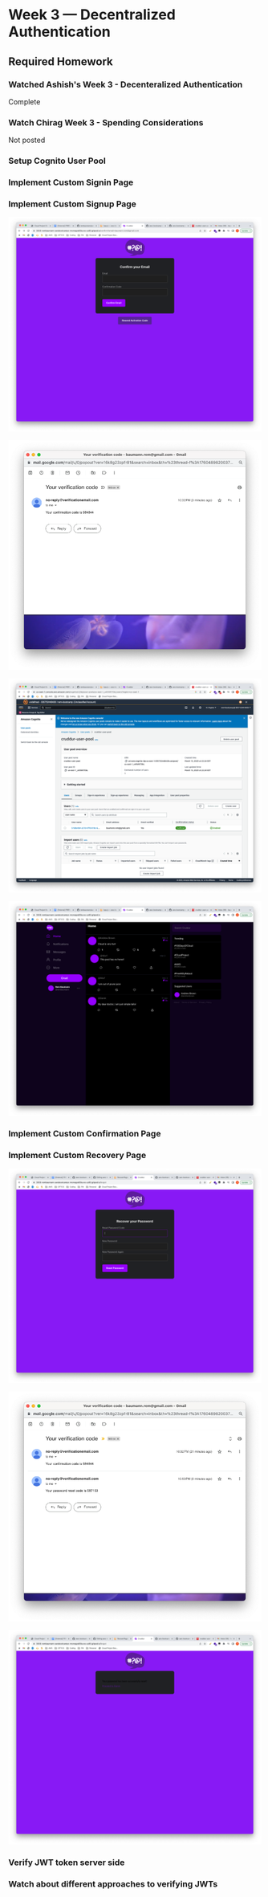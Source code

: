 # Week 3 — Decentralized Authentication

## Required Homework 

### Watched Ashish's Week 3 - Decenteralized Authentication	
Complete 
### Watch Chirag Week 3 - Spending Considerations
Not posted 

### Setup Cognito User Pool	
### Implement Custom Signin Page	
### Implement Custom Signup Page	

![Confirm email](https://github.com/rembaumann/aws-bootcamp-cruddur-2023/blob/98b3b487d0eb071767c87147d66a0822aebaa6c1/journal/images/Confirm%20Email.png)

![email confirmation](https://github.com/rembaumann/aws-bootcamp-cruddur-2023/blob/98b3b487d0eb071767c87147d66a0822aebaa6c1/journal/images/Email%20Confirmation.png)

![User in cognito](https://github.com/rembaumann/aws-bootcamp-cruddur-2023/blob/98b3b487d0eb071767c87147d66a0822aebaa6c1/journal/images/User%20in%20Cognito.png)

![Logged In](https://github.com/rembaumann/aws-bootcamp-cruddur-2023/blob/98b3b487d0eb071767c87147d66a0822aebaa6c1/journal/images/Logged%20In%20.png)

### Implement Custom Confirmation Page	
### Implement Custom Recovery Page	

![Recover Password](https://github.com/rembaumann/aws-bootcamp-cruddur-2023/blob/a246b58055b05c7933fded5fa7ddb16c9bec38f9/journal/images/Recover%20Password.png)

![New verification](https://github.com/rembaumann/aws-bootcamp-cruddur-2023/blob/a246b58055b05c7933fded5fa7ddb16c9bec38f9/journal/images/New%20Verification%20Code.png)

![Password reset](https://github.com/rembaumann/aws-bootcamp-cruddur-2023/blob/a246b58055b05c7933fded5fa7ddb16c9bec38f9/journal/images/Password%20Reset.png)


### Verify JWT token server side	
### Watch about different approaches to verifying JWTs
